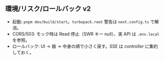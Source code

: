 ## 環境/リスク/ロールバック v2

- 起動: `pnpm dev/build/start`。`turbopack.root` 警告は `next.config.ts` で解消。
- CORS/503: モック時は Read 停止（SWR キー null）、実 API は `.env.local` を参照。
- ロールバック: UI → 器 → 中身の順で小さく戻す。SSE は controller に集約しておく。


